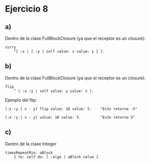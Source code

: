 # Ejercicio 8

## a)

Dentro de la clase FullBlockClosure (ya que el receptor es un closure):
```smalltalk
curry
	^[ :x | [ :y | self value: x value: y ] ].
```

## b)

Dentro de la clase FullBlockClosure (ya que el receptor es un closure):
```smalltalk
flip
	^ [ :x :y | self value: y value: x ].
```

Ejemplo del flip:
```smalltalk
[:x :y | x - y] flip value: 10 value: 5.    "Esto retorna -5"

[:x :y | x - y] value: 10 value: 5.         "Esto retorna 5"
```

## c)

Dentro de la clase Integer

```smalltalk
timesRepeatMio: aBlock
    1 to: self do: [ :algo | aBlock value ]
```